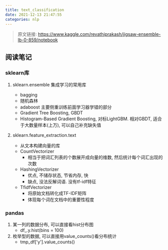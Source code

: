 ```yaml
---
title: text_classification
date: 2021-12-13 21:47:55
categories: nlp
---
```

> 原文链接: https://www.kaggle.com/revathiprakash/jigsaw-ensemble-lb-0-859/notebook

## 阅读笔记

### sklearn库
1. sklearn.ensemble 集成学习的常用库
    + bagging
    + 随机森林
    + adaboost 主要侧重训练前面学习器学错的部分
    + Gradient Tree Boosting, GBDT
    + Histogram-Based Gradient Boosting, 对标LightGBM. 相对GBDT, 适合于大数量样本(上万), 可以自己补充缺失值

2. sklearn.feature_extraction.text
    - 从文本构建向量的库
    - CountVectorizer
        - 相当于把词汇列表的个数展开成向量的维数, 然后统计每个词汇出现的次数
    - HashingVectorizer
        - 优点, 不储存状态, 节省内存, 快
      - 缺点, 没法反解词语. 没有tf-idf特征
    - TfidfVectorizer
        - 将原始文档转化成TF-IDF矩阵
        - 体现每个词在文档中的重要性程度
        

### pandas
1. 某一列的数据分布, 可以直接看hist分布图
    - df_.y.hist(bins = 100)
2. 枚举型的数据, 可以直接用value_counts()看分布统计
    - tmp_df['y'].value_counts()